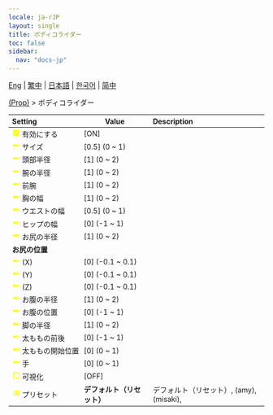 ```yaml
---
locale: ja-rJP
layout: single
title: ボディコライダー
toc: false
sidebar:
  nav: "docs-jp"
---
```

[Eng](/dancexr/menu/2025.4/prop/body_colliders) | [繁中](/tw/dancexr/menu/2025.4/prop/body_colliders) | [日本語](/jp/dancexr/menu/2025.4/prop/body_colliders) | [한국어](/kr/dancexr/menu/2025.4/prop/body_colliders) | [简中](/zh/dancexr/menu/2025.4/prop/body_colliders)

[(Prop)](../menu#(Prop)) > ボディコライダー



| Setting | Value | Description |
| :--- | --- | :--- |
|<nobr>![check_on icon](/images/icon/ic_check_on.png) 有効にする</nobr>| [ON] | 
|<nobr>![slider icon](/images/icon/ic_slider.png) サイズ</nobr>| [0.5] (0 ~ 1) | 
|<nobr>![slider icon](/images/icon/ic_slider.png) 頭部半径</nobr>| [1] (0 ~ 2) | 
|<nobr>![slider icon](/images/icon/ic_slider.png) 腕の半径</nobr>| [1] (0 ~ 2) | 
|<nobr>![slider icon](/images/icon/ic_slider.png) 前腕</nobr>| [1] (0 ~ 2) | 
|<nobr>![slider icon](/images/icon/ic_slider.png) 胸の幅</nobr>| [1] (0 ~ 2) | 
|<nobr>![slider icon](/images/icon/ic_slider.png) ウエストの幅</nobr>| [0.5] (0 ~ 1) | 
|<nobr>![slider icon](/images/icon/ic_slider.png) ヒップの幅</nobr>| [0] (-1 ~ 1) | 
|<nobr>![slider icon](/images/icon/ic_slider.png) お尻の半径</nobr>| [1] (0 ~ 2) | 
|<nobr> <b>お尻の位置</b></nobr>|| 
|<nobr>![slider icon](/images/icon/ic_slider.png) (X)</nobr>| [0] (-0.1 ~ 0.1) | 
|<nobr>![slider icon](/images/icon/ic_slider.png) (Y)</nobr>| [0] (-0.1 ~ 0.1) | 
|<nobr>![slider icon](/images/icon/ic_slider.png) (Z)</nobr>| [0] (-0.1 ~ 0.1) | 
|<nobr>![slider icon](/images/icon/ic_slider.png) お腹の半径</nobr>| [1] (0 ~ 2) | 
|<nobr>![slider icon](/images/icon/ic_slider.png) お腹の位置</nobr>| [0] (-1 ~ 1) | 
|<nobr>![slider icon](/images/icon/ic_slider.png) 脚の半径</nobr>| [1] (0 ~ 2) | 
|<nobr>![slider icon](/images/icon/ic_slider.png) 太ももの前後</nobr>| [0] (-1 ~ 1) | 
|<nobr>![slider icon](/images/icon/ic_slider.png) 太ももの開始位置</nobr>| [0] (0 ~ 1) | 
|<nobr>![slider icon](/images/icon/ic_slider.png) 手</nobr>| [0] (0 ~ 1) | 
|<nobr>![check_off icon](/images/icon/ic_check_off.png) 可視化</nobr>| [OFF] | 
|<nobr>![list icon](/images/icon/ic_list.png) プリセット</nobr>| **デフォルト（リセット）** | デフォルト（リセット）, (amy), (misaki),  |
